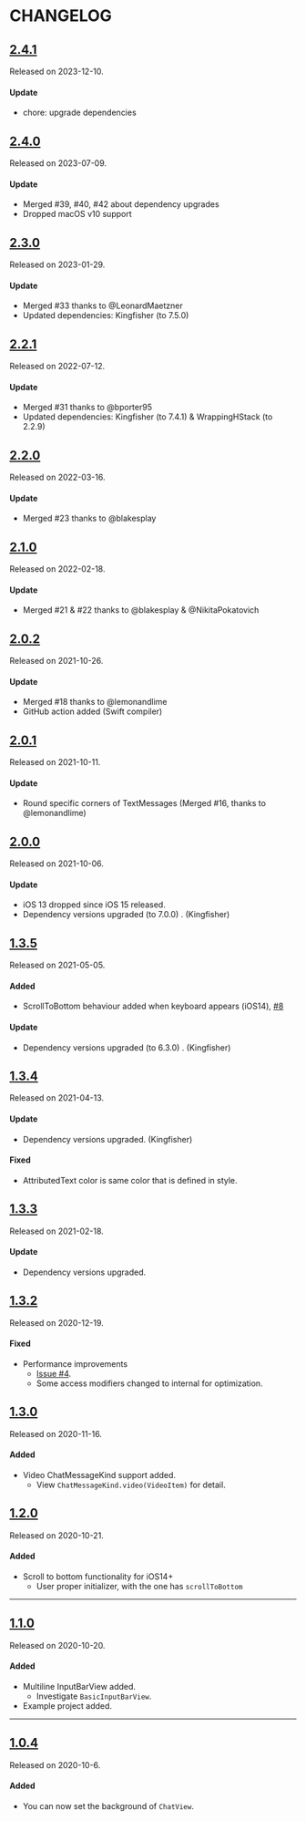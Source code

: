 # CHANGELOG

## [2.4.1](https://github.com/EnesKaraosman/SwiftyChat/releases/tag/2.4.1)
Released on 2023-12-10.

#### Update
- chore: upgrade dependencies

## [2.4.0](https://github.com/EnesKaraosman/SwiftyChat/releases/tag/2.4.0)
Released on 2023-07-09.

#### Update
- Merged #39, #40, #42 about dependency upgrades
- Dropped macOS v10 support

## [2.3.0](https://github.com/EnesKaraosman/SwiftyChat/releases/tag/2.3.0)
Released on 2023-01-29.

#### Update
- Merged #33 thanks to @LeonardMaetzner
- Updated dependencies: Kingfisher (to 7.5.0)

## [2.2.1](https://github.com/EnesKaraosman/SwiftyChat/releases/tag/2.2.1)
Released on 2022-07-12.

#### Update
- Merged #31 thanks to @bporter95
- Updated dependencies: Kingfisher (to 7.4.1) & WrappingHStack (to 2.2.9)

## [2.2.0](https://github.com/EnesKaraosman/SwiftyChat/releases/tag/2.2.0)
Released on 2022-03-16.

#### Update
- Merged #23 thanks to @blakesplay

## [2.1.0](https://github.com/EnesKaraosman/SwiftyChat/releases/tag/2.1.0)
Released on 2022-02-18.

#### Update
- Merged #21 & #22 thanks to @blakesplay & @NikitaPokatovich


## [2.0.2](https://github.com/EnesKaraosman/SwiftyChat/releases/tag/2.0.2)
Released on 2021-10-26.

#### Update
- Merged #18 thanks to @lemonandlime
- GitHub action added (Swift compiler)

## [2.0.1](https://github.com/EnesKaraosman/SwiftyChat/releases/tag/2.0.1)
Released on 2021-10-11.

#### Update
- Round specific corners of TextMessages (Merged #16, thanks to @lemonandlime)

## [2.0.0](https://github.com/EnesKaraosman/SwiftyChat/releases/tag/2.0.0)
Released on 2021-10-06.

#### Update
- iOS 13 dropped since iOS 15 released.
- Dependency versions upgraded (to 7.0.0) . (Kingfisher)

## [1.3.5](https://github.com/EnesKaraosman/SwiftyChat/releases/tag/1.3.5)
Released on 2021-05-05.

#### Added
- ScrollToBottom behaviour added when keyboard appears (iOS14), [#8](https://github.com/EnesKaraosman/SwiftyChat/pull/8)

#### Update
- Dependency versions upgraded (to 6.3.0) . (Kingfisher)

## [1.3.4](https://github.com/EnesKaraosman/SwiftyChat/releases/tag/1.3.4)
Released on 2021-04-13.

#### Update
- Dependency versions upgraded. (Kingfisher)

#### Fixed
- AttributedText color is same color that is defined in style.

## [1.3.3](https://github.com/EnesKaraosman/SwiftyChat/releases/tag/1.3.3)
Released on 2021-02-18.

#### Update
- Dependency versions upgraded.

## [1.3.2](https://github.com/EnesKaraosman/SwiftyChat/releases/tag/1.3.2)
Released on 2020-12-19.

#### Fixed
- Performance improvements
  - [Issue #4](https://github.com/EnesKaraosman/SwiftyChat/issues/4).
  - Some access modifiers changed to internal for optimization. 


## [1.3.0](https://github.com/EnesKaraosman/SwiftyChat/releases/tag/1.3.0)
Released on 2020-11-16.

#### Added
- Video ChatMessageKind support added.
  - View `ChatMessageKind.video(VideoItem)` for detail. 

## [1.2.0](https://github.com/EnesKaraosman/SwiftyChat/releases/tag/1.2.0)
Released on 2020-10-21.

#### Added
- Scroll to bottom functionality for iOS14+
  - User proper initializer, with the one has `scrollToBottom`

---

## [1.1.0](https://github.com/EnesKaraosman/SwiftyChat/releases/tag/1.1.0)
Released on 2020-10-20.

#### Added
- Multiline InputBarView added.
  - Investigate `BasicInputBarView`.
- Example project added.

---

## [1.0.4](https://github.com/EnesKaraosman/SwiftyChat/releases/tag/1.0.4)
Released on 2020-10-6.

#### Added
- You can now set the background of `ChatView`.

